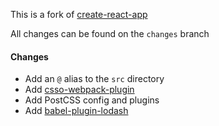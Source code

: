 This is a fork of [create-react-app](https://github.com/facebook/create-react-app)

All changes can be found on the `changes` branch

#### Changes

* Add an `@` alias to the `src` directory
* Add [csso-webpack-plugin](https://github.com/zoobestik/csso-webpack-plugin)
* Add PostCSS config and plugins
* Add [babel-plugin-lodash](https://github.com/lodash/babel-plugin-lodash)
